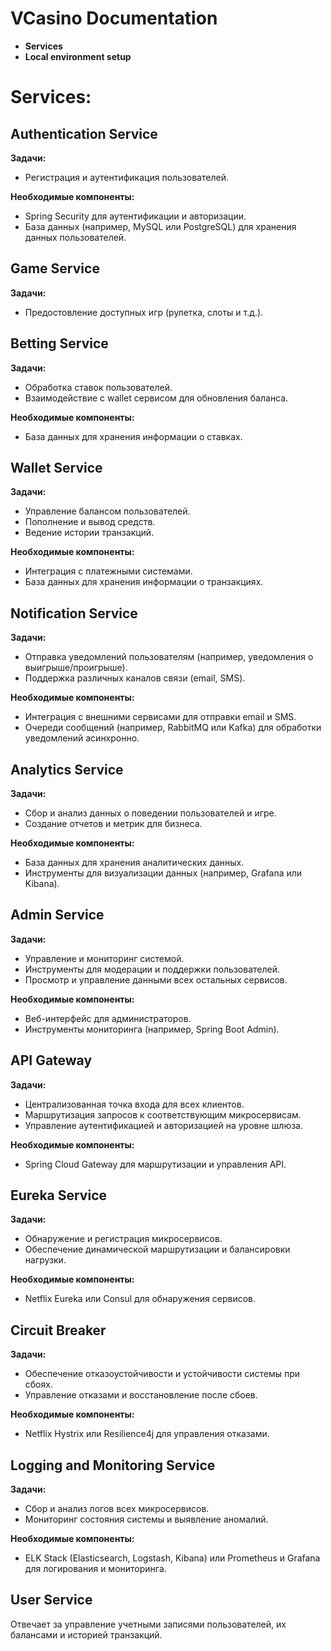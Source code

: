 # VCasino Documentation

- **Services**
- **Local environment setup**


# Services:

## Authentication Service

**Задачи:**

-   Регистрация и аутентификация пользователей.

**Необходимые компоненты:**

-   Spring Security для аутентификации и авторизации.
-   База данных (например, MySQL или PostgreSQL) для хранения данных пользователей.

## Game Service

**Задачи:**

-   Предостовление доступных игр (рулетка, слоты и т.д.).

## Betting Service

**Задачи:**

-   Обработка ставок пользователей.
-   Взаимодействие с wallet сервисом для обновления баланса.

**Необходимые компоненты:**

-   База данных для хранения информации о ставках.

## Wallet Service

**Задачи:**

-   Управление балансом пользователей.
-   Пополнение и вывод средств.
-   Ведение истории транзакций.

**Необходимые компоненты:**

-   Интеграция с платежными системами.
-   База данных для хранения информации о транзакциях.

## Notification Service

**Задачи:**

-   Отправка уведомлений пользователям (например, уведомления о выигрыше/проигрыше).
-   Поддержка различных каналов связи (email, SMS).

**Необходимые компоненты:**

-   Интеграция с внешними сервисами для отправки email и SMS.
-   Очереди сообщений (например, RabbitMQ или Kafka) для обработки уведомлений асинхронно.

## Analytics Service

**Задачи:**

-   Сбор и анализ данных о поведении пользователей и игре.
-   Создание отчетов и метрик для бизнеса.

**Необходимые компоненты:**

-   База данных для хранения аналитических данных.
-   Инструменты для визуализации данных (например, Grafana или Kibana).

## Admin Service

**Задачи:**

-   Управление и мониторинг системой.
-   Инструменты для модерации и поддержки пользователей.
-   Просмотр и управление данными всех остальных сервисов.

**Необходимые компоненты:**

-   Веб-интерфейс для администраторов.
-   Инструменты мониторинга (например, Spring Boot Admin).

## API Gateway

**Задачи:**

-   Централизованная точка входа для всех клиентов.
-   Маршрутизация запросов к соответствующим микросервисам.
-   Управление аутентификацией и авторизацией на уровне шлюза.

**Необходимые компоненты:**

-   Spring Cloud Gateway для маршрутизации и управления API.

## Eureka Service

**Задачи:**

-   Обнаружение и регистрация микросервисов.
-   Обеспечение динамической маршрутизации и балансировки нагрузки.

**Необходимые компоненты:**

-   Netflix Eureka или Consul для обнаружения сервисов.

## Circuit Breaker

**Задачи:**

-   Обеспечение отказоустойчивости и устойчивости системы при сбоях.
-   Управление отказами и восстановление после сбоев.

**Необходимые компоненты:**

-   Netflix Hystrix или Resilience4j для управления отказами.

## Logging and Monitoring Service


**Задачи:**

-   Сбор и анализ логов всех микросервисов.
-   Мониторинг состояния системы и выявление аномалий.

**Необходимые компоненты:**

-   ELK Stack (Elasticsearch, Logstash, Kibana) или Prometheus и Grafana для логирования и мониторинга.

## User Service

Отвечает за управление учетными записями пользователей, их балансами и историей транзакций.
